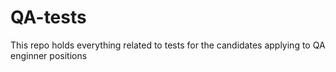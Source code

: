 # QA-tests
This repo holds everything related to tests for the candidates applying to QA enginner positions
